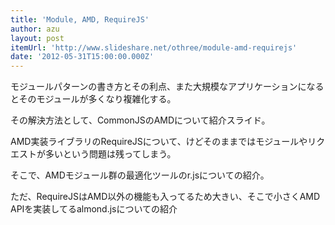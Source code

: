 ```yaml
---
title: 'Module, AMD, RequireJS'
author: azu
layout: post
itemUrl: 'http://www.slideshare.net/othree/module-amd-requirejs'
date: '2012-05-31T15:00:00.000Z'
---
```

モジュールパターンの書き方とその利点、また大規模なアプリケーションになるとそのモジュールが多くなり複雑化する。

その解決方法として、CommonJSのAMDについて紹介スライド。

AMD実装ライブラリのRequireJSについて、けどそのままではモジュールやリクエストが多いという問題は残ってしまう。

そこで、AMDモジュール群の最適化ツールのr.jsについての紹介。

ただ、RequireJSはAMD以外の機能も入ってるため大きい、そこで小さくAMD APIを実装してるalmond.jsについての紹介
